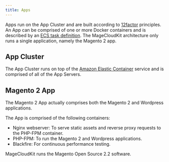 ```yaml
---
title: Apps
---
```


Apps run on the App Cluster and are built according to [12factor](https://12factor.net) principles.
An App can be comprised of one or more Docker containers and is described by an
[ECS task definition](https://docs.aws.amazon.com/AmazonECS/latest/developerguide/task_definitions.html).
The MageCloudKit architecture only runs a single application, namely the Magento 2 app.

## App Cluster

The App Cluster runs on top of the [Amazon Elastic Container](https://aws.amazon.com/ecs/) service
and is comprised of all of the App Servers.

## Magento 2 App

The Magento 2 App actually comprises both the Magento 2 and Wordpress applications.

The App is comprised of the following containers:

 * Nginx webserver: To serve static assets and reverse proxy requests to the PHP-FPM container.
 * PHP-FPM: To run the Magento 2 and Wordpress applications.
 * Blackfire: For continuous performance testing.

MageCloudKit runs the Magento Open Source 2.2 software.
